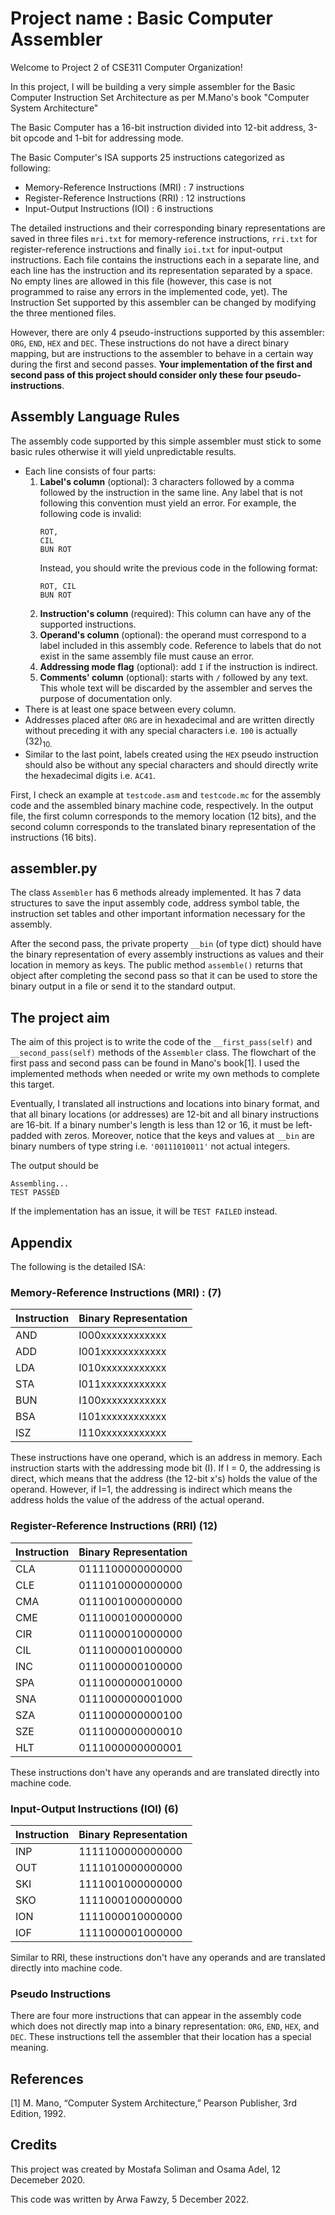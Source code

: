 # Project name : Basic Computer Assembler

Welcome to Project 2 of CSE311 Computer Organization!

In this project, I will be building a very simple assembler for the Basic Computer Instruction Set Architecture as per M.Mano's book "Computer System Architecture" 

The Basic Computer has a 16-bit instruction divided into 12-bit address, 3-bit opcode and 1-bit for addressing mode.

The Basic Computer's ISA supports 25 instructions categorized as following:
* Memory-Reference Instructions (MRI) : 7 instructions
* Register-Reference Instructions (RRI) : 12 instructions
* Input-Output Instructions (IOI) : 6 instructions

The detailed instructions and their corresponding binary representations are saved in three files `mri.txt` for memory-reference instructions, `rri.txt` for register-reference instructions and finally `ioi.txt` for input-output instructions. Each file contains the instructions each in a separate line, and each line has the instruction and its representation separated by a space. No empty lines are allowed in this file (however, this case is not programmed to raise any errors in the implemented code, yet). The Instruction Set supported by this assembler can be changed by modifying the three mentioned files.

However, there are only 4 pseudo-instructions supported by this assembler: `ORG`, `END`, `HEX` and `DEC`. These instructions do not have a direct binary mapping, but are instructions to the assembler to behave in a certain way during the first and second passes. **Your implementation of the first and second pass of this project should consider only these four pseudo-instructions**.

## Assembly Language Rules

The assembly code supported by this simple assembler must stick to some basic rules otherwise it will yield unpredictable results.

* Each line consists of four parts:
    1. **Label's column** (optional): 3 characters followed by a comma followed by the instruction in the same line. Any label that is not following this convention must yield an error.
        For example, the following code is invalid:
        ```
        ROT,
        CIL
        BUN ROT
        ```
        Instead, you should write the previous code in the following format:
        ```
        ROT, CIL
        BUN ROT
        ```
    2. **Instruction's column** (required): This column can have any of the supported instructions.
    3. **Operand's column** (optional): the operand must correspond to a label included in this assembly code. Reference to labels that do not exist in the same assembly file must cause an error.
    4. **Addressing mode flag** (optional): add `I` if the instruction is indirect.
    5. **Comments' column** (optional): starts with `/` followed by any text. This whole text will be discarded by the assembler and serves the purpose of documentation only.
* There is at least one space between every column.
* Addresses placed after `ORG` are in hexadecimal and are written directly without preceding it with any special characters i.e. `100` is actually (32)<sub>10.
* Similar to the last point, labels created using the `HEX` pseudo instruction should also be without any special characters and should directly write the hexadecimal digits i.e. `AC41`.


First, I check an example at `testcode.asm` and `testcode.mc` for the assembly code and the assembled binary machine code, respectively. In the output file, the first column corresponds to the memory location (12 bits), and the second column corresponds to the translated binary representation of the instructions (16 bits).

## assembler.py

The class `Assembler` has 6 methods already implemented. It has 7 data structures to save the input assembly code, address symbol table, the instruction set tables and other important information necessary for the assembly. 

After the second pass, the private property `__bin` (of type dict) should have the binary representation of every assembly instructions as values and their location in memory as keys. The public method `assemble()` returns that object after completing the second pass so that it can be used to store the binary output in a file or send it to the standard output.



## The project aim

The aim of this project is to write the code of the `__first_pass(self)` and `__second_pass(self)` methods of the `Assembler` class. The flowchart of the first pass and second pass can be found in Mano's book[1]. I used the implemented methods when needed or write my own methods to complete this target. 

Eventually, I translated all instructions and locations into binary format, and that all binary locations (or addresses) are 12-bit and all binary instructions are 16-bit. If a binary number's length is less than 12 or 16, it must be left-padded with zeros. Moreover, notice that the keys and values at `__bin` are binary numbers of type string i.e. `'00111010011'` not actual integers.

The output should be 
```
Assembling...
TEST PASSED
```
If the implementation has an issue, it will be `TEST FAILED` instead.

## Appendix

The following is the detailed ISA:

### Memory-Reference Instructions (MRI) : (7)
| Instruction | Binary Representation |
|-------------| -------|
|AND          |I000xxxxxxxxxxxx|
|ADD          |I001xxxxxxxxxxxx|
|LDA          |I010xxxxxxxxxxxx|
|STA          |I011xxxxxxxxxxxx|
|BUN          |I100xxxxxxxxxxxx|
|BSA          |I101xxxxxxxxxxxx|
|ISZ          |I110xxxxxxxxxxxx|

These instructions have one operand, which is an address in memory. Each instruction starts with the addressing mode bit (I). If I = 0, the addressing is direct, which means that the address (the 12-bit x's) holds the value of the operand. However, if I=1, the addressing is indirect which means the address holds the value of the address of the actual operand.

### Register-Reference Instructions (RRI) (12)
| Instruction | Binary Representation |
|-------------| -------|
|CLA          |0111100000000000|
|CLE          |0111010000000000|
|CMA          |0111001000000000|
|CME          |0111000100000000|
|CIR          |0111000010000000| 
|CIL          |0111000001000000|
|INC          |0111000000100000|
|SPA          |0111000000010000|
|SNA          |0111000000001000|
|SZA          |0111000000000100| 
|SZE          |0111000000000010|
|HLT          |0111000000000001|

These instructions don't have any operands and are translated directly into machine code.

### Input-Output Instructions (IOI) (6)
| Instruction | Binary Representation |
|-------------| -------|
|INP          |1111100000000000|
|OUT          |1111010000000000|
|SKI          |1111001000000000|
|SKO          |1111000100000000|
|ION          |1111000010000000|
|IOF          |1111000001000000|

Similar to RRI, these instructions don't have any operands and are translated directly into machine code.

### Pseudo Instructions

There are four more instructions that can appear in the assembly code which does not directly map into a binary representation: `ORG`, `END`, `HEX`, and `DEC`. These instructions tell the assembler that their location has a special meaning.

## References
[1] M. Mano, “Computer System Architecture,” Pearson Publisher, 3rd Edition, 1992.

## Credits
This project was created by Mostafa Soliman and Osama Adel, 12 Decemeber 2020.

This code was written by Arwa Fawzy, 5 December 2022.
